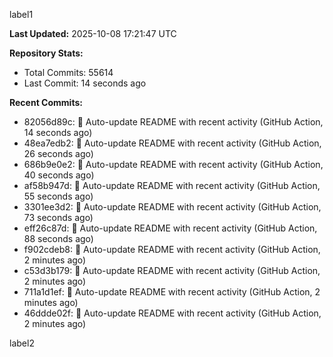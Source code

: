 
label1 
<!-- ACTIVITY_START -->
**Last Updated:** 2025-10-08 17:21:47 UTC

**Repository Stats:**
- Total Commits: 55614
- Last Commit: 14 seconds ago

**Recent Commits:**
- 82056d89c: 🤖 Auto-update README with recent activity (GitHub Action, 14 seconds ago)
- 48ea7edb2: 🤖 Auto-update README with recent activity (GitHub Action, 26 seconds ago)
- 686b9e0e2: 🤖 Auto-update README with recent activity (GitHub Action, 40 seconds ago)
- af58b947d: 🤖 Auto-update README with recent activity (GitHub Action, 55 seconds ago)
- 3301ee3d2: 🤖 Auto-update README with recent activity (GitHub Action, 73 seconds ago)
- eff26c87d: 🤖 Auto-update README with recent activity (GitHub Action, 88 seconds ago)
- f902cdeb8: 🤖 Auto-update README with recent activity (GitHub Action, 2 minutes ago)
- c53d3b179: 🤖 Auto-update README with recent activity (GitHub Action, 2 minutes ago)
- 711a1d1ef: 🤖 Auto-update README with recent activity (GitHub Action, 2 minutes ago)
- 46ddde02f: 🤖 Auto-update README with recent activity (GitHub Action, 2 minutes ago)
<!-- ACTIVITY_END -->

label2

